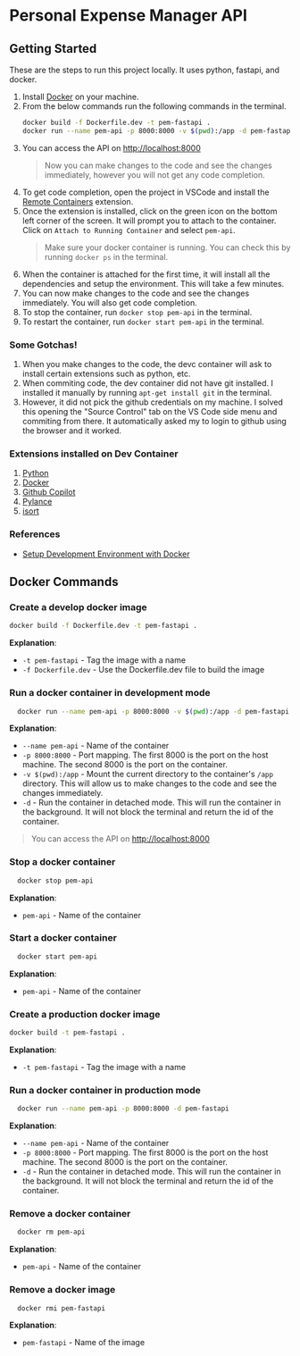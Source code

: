 # Personal Expense Manager API

## Getting Started
These are the steps to run this project locally. It uses python, fastapi, and docker.

1. Install [Docker](https://www.docker.com/products/docker-desktop) on your machine.
2. From the below commands run the following commands in the terminal.
    ```bash
    docker build -f Dockerfile.dev -t pem-fastapi .
    docker run --name pem-api -p 8000:8000 -v $(pwd):/app -d pem-fastapi
    ```
3. You can access the API on [http://localhost:8000](http://localhost:8000)
    > Now you can make changes to the code and see the changes immediately, however you will not get any code completion. 
4. To get code completion, open the project in VSCode and install the [Remote Containers](https://marketplace.visualstudio.com/items?itemName=ms-vscode-remote.remote-containers) extension.
5. Once the extension is installed, click on the green icon on the bottom left corner of the screen. It will prompt you to attach to the container. Click on `Attach to Running Container` and select `pem-api`.
    > Make sure your docker container is running. You can check this by running `docker ps` in the terminal.
6. When the container is attached for the first time, it will install all the dependencies and setup the environment. This will take a few minutes.
7. You can now make changes to the code and see the changes immediately. You will also get code completion.
8. To stop the container, run `docker stop pem-api` in the terminal.
9. To restart the container, run `docker start pem-api` in the terminal.


### Some Gotchas! 
1. When you make changes to the code, the devc container will ask to install certain extensions such as python, etc. 
2. When commiting code, the dev container did not have git installed. I installed it manually by running `apt-get install git` in the terminal. 
3. However, it did not pick the github credentials on my machine. I solved this opening the "Source Control" tab on the VS Code side menu and commiting from there. It automatically asked my to login to github using the browser and it worked.

### Extensions installed on Dev Container
1. [Python](https://marketplace.visualstudio.com/items?itemName=ms-python.python)
2. [Docker](https://marketplace.visualstudio.com/items?itemName=ms-azuretools.vscode-docker)
3. [Github Copilot](https://marketplace.visualstudio.com/items?itemName=GitHub.copilot)
4. [Pylance](https://marketplace.visualstudio.com/items?itemName=ms-python.vscode-pylance)
5. [isort](https://marketplace.visualstudio.com/items?itemName=pycqa.vscode-isort)

### References
- [Setup Development Environment with Docker](https://www.youtube.com/watch?v=0H2miBK_gAk&t=790s&ab_channel=PatrickLoeber)

## Docker Commands

### Create a develop docker image
```bash
docker build -f Dockerfile.dev -t pem-fastapi .
```
**Explanation**:
- `-t pem-fastapi` - Tag the image with a name
- `-f Dockerfile.dev` - Use the Dockerfile.dev file to build the image

### Run a docker container in development mode
```bash
  docker run --name pem-api -p 8000:8000 -v $(pwd):/app -d pem-fastapi
```

**Explanation**:
- `--name pem-api` - Name of the container
- `-p 8000:8000` - Port mapping. The first 8000 is the port on the host machine. The second 8000 is the port on the container.
- `-v $(pwd):/app` - Mount the current directory to the container's `/app` directory. This will allow us to make changes to the code and see the changes immediately.
- `-d` - Run the container in detached mode. This will run the container in the background. It will not block the terminal and return the id of the container.

> You can access the API on [http://localhost:8000](http://localhost:8000)

### Stop a docker container
```bash
  docker stop pem-api
```

**Explanation**:
- `pem-api` - Name of the container

### Start a docker container
```bash
  docker start pem-api
```

**Explanation**:
- `pem-api` - Name of the container

### Create a production docker image
```bash
docker build -t pem-fastapi .
```
**Explanation**:
- `-t pem-fastapi` - Tag the image with a name


### Run a docker container in production mode
```bash
  docker run --name pem-api -p 8000:8000 -d pem-fastapi
```

**Explanation**:
- `--name pem-api` - Name of the container
- `-p 8000:8000` - Port mapping. The first 8000 is the port on the host machine. The second 8000 is the port on the container.
- `-d` - Run the container in detached mode. This will run the container in the background. It will not block the terminal and return the id of the container.


### Remove a docker container
```bash
  docker rm pem-api
```

**Explanation**:
- `pem-api` - Name of the container

### Remove a docker image
```bash
  docker rmi pem-fastapi
```

**Explanation**:
- `pem-fastapi` - Name of the image